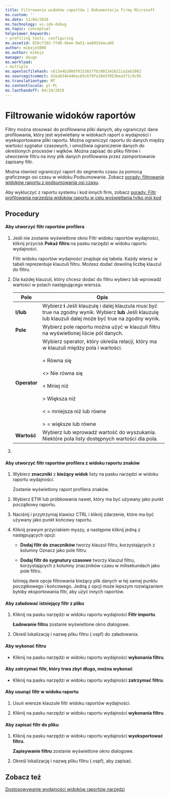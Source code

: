 ```yaml
---
title: Filtrowanie widoków raportów | Dokumentacja firmy Microsoft
ms.custom: ''
ms.date: 11/04/2016
ms.technology: vs-ide-debug
ms.topic: conceptual
helpviewer_keywords:
- profiling tools, configuring
ms.assetid: 820cf192-7fd6-4bee-9a51-aa69154aca85
author: mikejo5000
ms.author: mikejo
manager: douge
ms.workload:
- multiple
ms.openlocfilehash: c613e4b200df0153827fb10013416211a2eb2062
ms.sourcegitcommit: 42ea834b446ac65c679fa1043f853bea5f1c9c95
ms.translationtype: MT
ms.contentlocale: pl-PL
ms.lasthandoff: 04/19/2018
---
```

# <a name="filtering-report-views"></a>Filtrowanie widoków raportów
Filtry można stosować do profilowania pliki danych, aby ograniczyć dane profilowania, który jest wyświetlany w widokach raport o wydajności i wyeksportowane pliki raportu. Można ograniczyć raportu do danych między wartości sygnatur czasowych, i umożliwia ograniczenie danych do określonych procesów i wątków. Można zapisać do pliku filtrów i utworzenie filtru na inny plik danych profilowania przez zaimportowanie zapisany filtr.  
  
 Można również ograniczyć raport do segmentu czasu za pomocą graficznego osi czasu w widoku Podsumowanie. Zobacz [porady: filtrowanie widoków raportu z podsumowania osi czasu](../profiling/how-to-filter-report-views-from-the-summary-timeline.md).  
  
 Aby wykluczyć z raportu systemu i kod innych firm, zobacz [porady: Filtr profilowania narzędzia widoków raportu w celu wyświetlania tylko mój kod](../profiling/how-to-filter-profiling-tools-report-views-to-display-just-my-code.md)  
  
## <a name="procedures"></a>Procedury  
  
#### <a name="to-create-a-profiler-report-filter"></a>Aby utworzyć filtr raportów profilera  
  
1.  Jeśli nie zostanie wyświetlone okno Filtr widoku raportów wydajności, kliknij przycisk **Pokaż filtru** na pasku narzędzi w widoku raportu wydajności.  
  
     Filtr widoku raportów wydajności znajduje się tabela. Każdy wiersz w tabeli reprezentuje klauzuli filtru. Możesz dodać dowolną liczbę klauzul do filtru.  
  
2.  Dla każdej klauzuli, który chcesz dodać do filtru wybierz lub wprowadź wartości w polach następującego wiersza.  
  
    |Pole|Opis|  
    |-----------|-----------------|  
    |**I/lub**|Wybierz **i** Jeśli klauzulę i dalej klauzula musi być true na zgodny wynik. Wybierz **lub** Jeśli klauzulę lub klauzuli dalej może być true na zgodny wynik.|  
    |**Pole**|Wybierz pole raportu można użyć w klauzuli filtru na wyświetlonej liście pól danych.|  
    |**Operator**|Wybierz operator, który określa relacji, który ma w klauzuli między pola i wartości.<br /><br /> = Równa się<br /><br /> <> Nie równa się<br /><br /> < Mniej niż<br /><br /> > Większa niż<br /><br /> < = mniejsza niż lub równe<br /><br /> > = większe lub równe|  
    |**Wartość**|Wybierz lub wprowadź wartość do wyszukania. Niektóre pola listy dostępnych wartości dla pola.|  
  
3.  
  
#### <a name="to-create-a-profiler-report-filter-from-the-marks-report-view"></a>Aby utworzyć filtr raportów profilera z widoku raportu znaków  
  
1.  Wybierz **znaczniki** z **bieżący widok** listy na pasku narzędzi w widoku raportu wydajności.  
  
     Zostanie wyświetlony raport profilera znaków.  
  
2.  Wybierz ETW lub próbkowania nawet, który ma być używany jako punkt początkowy raportu.  
  
3.  Naciśnij i przytrzymaj klawisz CTRL i kliknij zdarzenie, które ma być używany jako punkt końcowy raportu.  
  
4.  Kliknij prawym przyciskiem myszy, a następnie kliknij jedną z następujących opcji:  
  
    -   **Dodaj filtr do znaczników** tworzy klauzul filtru, korzystających z kolumny Oznacz jako pole filtru.  
  
    -   **Dodaj filtr do sygnatury czasowe** tworzy klauzul filtru, korzystających z kolumny znaczników czasu w milisekundach jako pole filtru.  
  
     Istnieją dwie opcje filtrowania bieżący plik danych w tej samej punktu początkowego i końcowego. Jedną z opcji może lepszym rozwiązaniem byłoby eksportowania filtr, aby użyć innych raportów.  
  
#### <a name="to-load-an-existing-filter-from-a-file"></a>Aby załadować istniejący filtr z pliku  
  
1.  Kliknij na pasku narzędzi w widoku raportu wydajności **Filtr importu**.  
  
     **Ładowanie filtru** zostanie wyświetlone okno dialogowe.  
  
2.  Określ lokalizację i nazwę pliku filtru (.vspf) do załadowania.  
  
#### <a name="to-execute-a-filter"></a>Aby wykonać filtru  
  
-   Kliknij na pasku narzędzi w widoku raportu wydajności **wykonania filtru**.  
  
#### <a name="to-stop-a-filter-that-is-taking-too-long-to-execute"></a>Aby zatrzymać filtr, który trwa zbyt długo, można wykonać  
  
-   Kliknij na pasku narzędzi w widoku raportu wydajności **zatrzymać filtru**.  
  
#### <a name="to-remove-a-filter-on-a-report-view"></a>Aby usunąć filtr w widoku raportu  
  
1.  Usuń wiersze klauzule filtr widoku raportów wydajności.  
  
2.  Kliknij na pasku narzędzi w widoku raportu wydajności **wykonania filtru**.  
  
#### <a name="to-save-a-filter-to-a-file"></a>Aby zapisać filtr do pliku  
  
1.  Kliknij na pasku narzędzi w widoku raportu wydajności **wyeksportować filtru**.  
  
     **Zapisywanie filtru** zostanie wyświetlone okno dialogowe.  
  
2.  Określ lokalizację i nazwę pliku filtru (.vspf), aby zapisać.  
  
## <a name="see-also"></a>Zobacz też  
 [Dostosowywanie wydajności widoków raportów narzędzi](../profiling/customizing-performance-tools-report-views.md)
